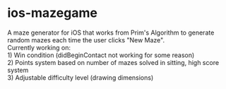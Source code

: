 ios-mazegame
============
A maze generator for iOS that works from Prim's Algorithm to generate random mazes each time the user clicks "New Maze".
<br>Currently working on:
<br>1) Win condition (didBeginContact not working for some reason)
<br>2) Points system based on number of mazes solved in sitting, high score system
<br>3) Adjustable difficulty level (drawing dimensions)
